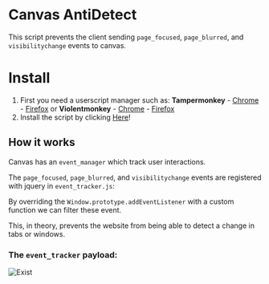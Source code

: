 # Canvas AntiDetect

This script prevents the client sending `page_focused`, `page_blurred`, and `visibilitychange` events to canvas.

# Install

1. First you need a userscript manager such as: **Tampermonkey**
       - [Chrome](https://chromewebstore.google.com/detail/tampermonkey/dhdgffkkebhmkfjojejmpbldmpobfkfo) 
       - [Firefox](https://addons.mozilla.org/en-US/firefox/addon/tampermonkey/)
    or **Violentmonkey**
       - [Chrome](https://chromewebstore.google.com/detail/violentmonkey/jinjaccalgkegednnccohejagnlnfdag) 
       - [Firefox](https://addons.mozilla.org/firefox/en-US/addon/violentmonkey/)
3.  Install the script by clicking [Here](https://github.com/CRD716/canvas-antidetect/raw/master/ad.user.js)!

## How it works

Canvas has an `event_manager` which track user interactions.

The `page_focused`, `page_blurred`, and `visibilitychange` events are registered with jquery in `event_tracker.js`:

By overriding the `Window.prototype.addEventListener` with a custom function we can filter these event.

This, in theory, prevents the website from being able to detect a change in tabs or windows.

### The `event_tracker` payload:

![Exist](https://raw.githubusercontent.com/imdonix/canvas-antidetect/master/doc/logger.png)

